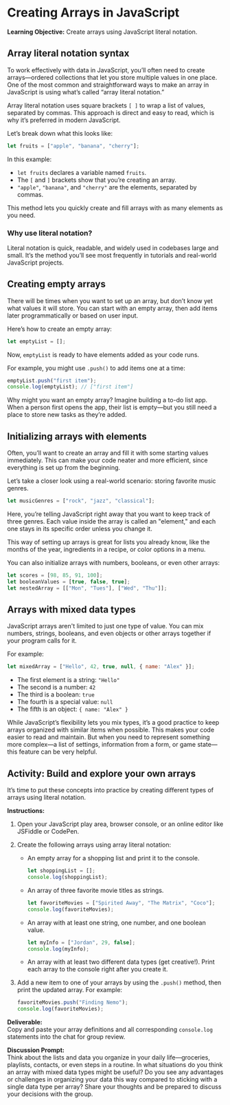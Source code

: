 # Creating Arrays in JavaScript

**Learning Objective:** Create arrays using JavaScript literal notation.

## Array literal notation syntax

To work effectively with data in JavaScript, you’ll often need to create arrays—ordered collections that let you store multiple values in one place. One of the most common and straightforward ways to make an array in JavaScript is using what’s called “array literal notation.”

Array literal notation uses square brackets `[ ]` to wrap a list of values, separated by commas. This approach is direct and easy to read, which is why it’s preferred in modern JavaScript.

Let’s break down what this looks like:

```javascript
let fruits = ["apple", "banana", "cherry"];
```

In this example:

- `let fruits` declares a variable named `fruits`.
- The `[` and `]` brackets show that you’re creating an array.
- `"apple"`, `"banana"`, and `"cherry"` are the elements, separated by commas.

This method lets you quickly create and fill arrays with as many elements as you need.

### Why use literal notation?

Literal notation is quick, readable, and widely used in codebases large and small. It’s the method you’ll see most frequently in tutorials and real-world JavaScript projects.

## Creating empty arrays

There will be times when you want to set up an array, but don’t know yet what values it will store. You can start with an empty array, then add items later programmatically or based on user input.

Here’s how to create an empty array:

```javascript
let emptyList = [];
```

Now, `emptyList` is ready to have elements added as your code runs.

For example, you might use `.push()` to add items one at a time:

```javascript
emptyList.push("first item");
console.log(emptyList); // ["first item"]
```

Why might you want an empty array? Imagine building a to-do list app. When a person first opens the app, their list is empty—but you still need a place to store new tasks as they’re added.

## Initializing arrays with elements

Often, you’ll want to create an array and fill it with some starting values immediately. This can make your code neater and more efficient, since everything is set up from the beginning.

Let’s take a closer look using a real-world scenario: storing favorite music genres.

```javascript
let musicGenres = ["rock", "jazz", "classical"];
```

Here, you’re telling JavaScript right away that you want to keep track of three genres. Each value inside the array is called an "element," and each one stays in its specific order unless you change it.

This way of setting up arrays is great for lists you already know, like the months of the year, ingredients in a recipe, or color options in a menu.

You can also initialize arrays with numbers, booleans, or even other arrays:

```javascript
let scores = [98, 85, 91, 100];
let booleanValues = [true, false, true];
let nestedArray = [["Mon", "Tues"], ["Wed", "Thu"]];
```

## Arrays with mixed data types

JavaScript arrays aren't limited to just one type of value. You can mix numbers, strings, booleans, and even objects or other arrays together if your program calls for it.

For example:

```javascript
let mixedArray = ["Hello", 42, true, null, { name: "Alex" }];
```

- The first element is a string: `"Hello"`
- The second is a number: `42`
- The third is a boolean: `true`
- The fourth is a special value: `null`
- The fifth is an object: `{ name: "Alex" }`

While JavaScript’s flexibility lets you mix types, it’s a good practice to keep arrays organized with similar items when possible. This makes your code easier to read and maintain. But when you need to represent something more complex—a list of settings, information from a form, or game state—this feature can be very helpful.

## Activity: Build and explore your own arrays

It’s time to put these concepts into practice by creating different types of arrays using literal notation.

**Instructions:**

1. Open your JavaScript play area, browser console, or an online editor like JSFiddle or CodePen.

2. Create the following arrays using array literal notation:

   - An empty array for a shopping list and print it to the console.
     ```javascript
     let shoppingList = [];
     console.log(shoppingList);
     ```
     
   - An array of three favorite movie titles as strings.
     ```javascript
     let favoriteMovies = ["Spirited Away", "The Matrix", "Coco"];
     console.log(favoriteMovies);
     ```
     
   - An array with at least one string, one number, and one boolean value.
     ```javascript
     let myInfo = ["Jordan", 29, false];
     console.log(myInfo);
     ```
   
   - An array with at least two different data types (get creative!). Print each array to the console right after you create it.

3. Add a new item to one of your arrays by using the `.push()` method, then print the updated array. For example:
   ```javascript
   favoriteMovies.push("Finding Nemo");
   console.log(favoriteMovies);
   ```

**Deliverable:**  
Copy and paste your array definitions and all corresponding `console.log` statements into the chat for group review.

**Discussion Prompt:**  
Think about the lists and data you organize in your daily life—groceries, playlists, contacts, or even steps in a routine. In what situations do you think an array with mixed data types might be useful? Do you see any advantages or challenges in organizing your data this way compared to sticking with a single data type per array? Share your thoughts and be prepared to discuss your decisions with the group.